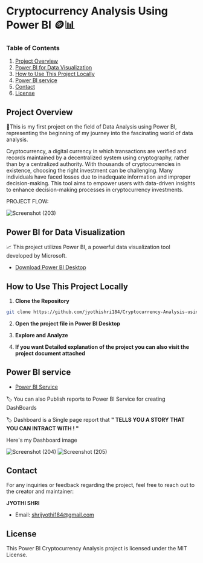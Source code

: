 # Cryptocurrency Analysis Using Power BI 🪙📊

### Table of Contents
1. [Project Overview](#project-overview)
2. [Power BI for Data Visualization](#power-bi-for-data-visualization)
3. [How to Use This Project Locally](#how-to-use-this-project-locally)
4. [Power BI service](#power-bi-service)
5. [Contact](#contact)
6. [License](#license)



## Project Overview
📍This is my first project on the field of Data Analysis using Power BI, representing the beginning of my journey into the fascinating world of data analysis.

Cryptocurrency, a digital currency in which transactions are verified and records maintained by a decentralized system using cryptography, rather than by a centralized authority. With thousands of cryptocurrencies in existence, choosing the right investment can be challenging. Many individuals have faced losses due to inadequate information and improper decision-making. This tool aims to empower users with data-driven insights to enhance decision-making processes in cryptocurrency investments.


PROJECT FLOW:

![Screenshot (203)](https://github.com/jyothishri184/Cryptocurrency-Analysis-using-Power-BI/assets/106957211/ccffc00e-e092-4ce0-bf9d-c5a226a47e04)


## Power BI for Data Visualization 
📈 This project utilizes Power BI, a powerful data visualization tool developed by Microsoft. 

- [Download Power BI Desktop](https://powerbi.microsoft.com/desktop/)



## How to Use This Project Locally

1. **Clone the Repository**

``` Bash
git clone https://github.com/jyothishri184/Cryptocurrency-Analysis-using-Power-BI.git
```

2. **Open the project file in Power BI Desktop**
   
3. **Explore and Analyze**

4. **If you want Detailed explanation of the project you can also visit the project document attached**



## Power BI service

- [Power BI Service](https://app.powerbi.com/)

🏷️ You can also Publish reports to Power BI Service for creating DashBoards

🏷️ Dashboard is a Single page report that **" TELLS YOU A STORY THAT YOU CAN INTRACT WITH ! "** 

Here's my Dashboard image

![Screenshot (204)](https://github.com/jyothishri184/Cryptocurrency-Analysis-using-Power-BI/assets/106957211/e7cec330-484f-4818-bad1-8acc07199e10)
![Screenshot (205)](https://github.com/jyothishri184/Cryptocurrency-Analysis-using-Power-BI/assets/106957211/eb2fc8ae-8ab6-401d-8a0d-ebfca164df79)




## Contact
For any inquiries or feedback regarding the project, feel free to reach out to the creator and maintainer: 

**JYOTHI SHRI**
- Email: [shrijyothi184@gmail.com](mailto:shrijyothi184@gmail.com)


## License
This Power BI Cryptocurrency Analysis project is licensed under the MIT License.
